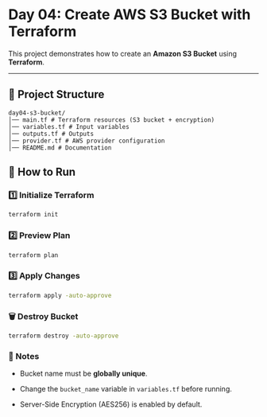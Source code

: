 # Day 04: Create AWS S3 Bucket with Terraform

This project demonstrates how to create an **Amazon S3 Bucket** using **Terraform**.

---

## 📂 Project Structure
```
day04-s3-bucket/
│── main.tf # Terraform resources (S3 bucket + encryption)
│── variables.tf # Input variables
│── outputs.tf # Outputs
│── provider.tf # AWS provider configuration
│── README.md # Documentation
```
## 🚀 How to Run
### 1️⃣ Initialize Terraform
```bash
terraform init
```
### 2️⃣ Preview Plan
```bash
terraform plan
```
### 3️⃣ Apply Changes
```bash
terraform apply -auto-approve
```
### 🗑 Destroy Bucket
```bash
terraform destroy -auto-approve
```
### 🔐 Notes

* Bucket name must be **globally unique**.

* Change the `bucket_name` variable in `variables.tf` before running.

* Server-Side Encryption (AES256) is enabled by default.
